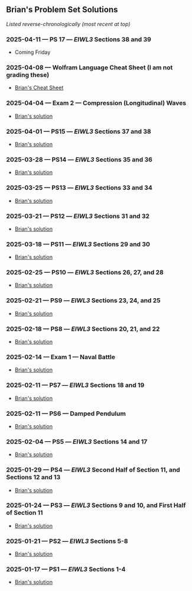 ## Brian's Problem Set Solutions

*Listed reverse-chronologically (most recent at top)*

### 2025-04-11 &mdash; PS 17 &mdash; *EIWL3* Sections 38 and 39

* Coming Friday

### 2025-04-08 &mdash; Wolfram Language Cheat Sheet (I am not grading these)

* [Brian's Cheat Sheet](../../cheat-sheets/WolframLanguageCheatSheet-Brian.nb.pdf)

### 2025-04-04 &mdash; Exam 2 &mdash; Compression (Longitudinal) Waves

* [Brian's solution](../brian54321/Brian-Exam2.nb.pdf)

### 2025-04-01 &mdash; PS15 &mdash; *EIWL3* Sections 37 and 38

* [Brian's solution](../brian54321/Brian-PS15.nb.pdf)

### 2025-03-28 &mdash; PS14 &mdash; *EIWL3* Sections 35 and 36

* [Brian's solution](../brian54321/Brian-PS14.nb.pdf)

### 2025-03-25 &mdash; PS13 &mdash; *EIWL3* Sections 33 and 34

* [Brian's solution](../brian54321/Brian-PS13.nb.pdf)

### 2025-03-21 &mdash; PS12 &mdash; *EIWL3* Sections 31 and 32

* [Brian's solution](../brian54321/Brian-PS12.nb.pdf)

### 2025-03-18 &mdash; PS11 &mdash; *EIWL3* Sections 29 and 30

* [Brian's solution](../brian54321/Brian-PS11.nb.pdf)

### 2025-02-25 &mdash; PS10 &mdash; *EIWL3* Sections 26, 27, and 28

* [Brian's solution](../brian54321/Brian-PS10.nb.pdf)

### 2025-02-21 &mdash; PS9 &mdash; *EIWL3* Sections 23, 24, and 25

* [Brian's solution](../brian54321/Brian-PS09.nb.pdf)

### 2025-02-18 &mdash; PS8 &mdash; *EIWL3* Sections 20, 21, and 22

* [Brian's solution](../brian54321/Brian-PS08.nb.pdf)

### 2025-02-14 &mdash; Exam 1 &mdash; Naval Battle

* [Brian's solution](../brian54321/Brian-Exam1.nb.pdf)

### 2025-02-11 &mdash; PS7 &mdash; *EIWL3* Sections 18 and 19

* [Brian's solution](../brian54321/Brian-PS07.nb.pdf)

### 2025-02-11 &mdash; PS6 &mdash; Damped Pendulum

* [Brian's solution](../brian54321/Brian-PS06.nb.pdf)

### 2025-02-04 &mdash; PS5 &mdash; *EIWL3* Sections 14 and 17

* [Brian's solution](../brian54321/Brian-PS05.nb.pdf)

### 2025-01-29 &mdash; PS4 &mdash; *EIWL3* Second Half of Section 11, and Sections 12 and 13

* [Brian's solution](../brian54321/Brian-PS04.nb.pdf)

### 2025-01-24 &mdash; PS3 &mdash; *EIWL3* Sections 9 and 10, and First Half of Section 11

* [Brian's solution](../brian54321/Brian-PS03.nb.pdf)

### 2025-01-21 &mdash; PS2 &mdash; *EIWL3* Sections 5-8 

* [Brian's solution](../brian54321/Brian-PS02.nb.pdf)

### 2025-01-17 &mdash; PS1 &mdash; *EIWL3* Sections 1-4

* [Brian's solution](../brian54321/Brian-PS01.nb.pdf)
